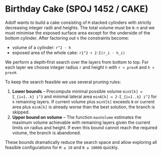# Birthday Cake (SPOJ 1452 / CAKE)

Adolf wants to build a cake consisting of `M` stacked cylinders with strictly decreasing
integer radii and heights. The total volume must be `N·π` and we must minimise
the exposed surface area except for the underside of the bottom cylinder.
After factoring out `π` the constraints become:

* volume of a cylinder: `r^2 · h`
* exposed area of the whole cake: `r1^2 + 2·Σ(r_i · h_i)`

We perform a depth‑first search over the layers from bottom to top. For each layer
we choose integer radius `r` and height `h` with `r < prevR` and `h < prevH`.

To keep the search feasible we use several pruning rules:

1. **Lower bounds** – Precompute minimal possible volume `minV[k] = Σ_{i=1..k} i^3`
   and minimal lateral area `minA[k] = 2·Σ_{i=1..k} i^2` for `k` remaining layers.
   If current volume plus `minV[k]` exceeds `N` or current area plus `minA[k]`
   is already worse than the best solution, the branch is skipped.
2. **Upper bound on volume** – The function `maxVolume` estimates the maximum
   volume achievable with remaining layers given the current limits on radius
   and height. If even this bound cannot reach the required volume, the branch
   is abandoned.

These bounds dramatically reduce the search space and allow exploring all
feasible configurations for `M ≤ 10` and `N ≤ 10000` quickly.
